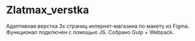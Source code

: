 # Zlatmax_verstka

Адаптивная верстка 3х страниц интернет-магазина по макету из Figma. 
Функционал подключен с помощью JS.
Собрано Gulp + Webpack.
